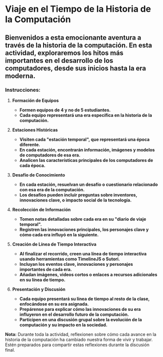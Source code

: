 # Viaje en el Tiempo de la Historia de la Computación  

## Bienvenidos a esta emocionante aventura a través de la historia de la computación. En esta actividad, exploraremos los hitos más importantes en el desarrollo de los computadores, desde sus inicios hasta la era moderna.  

### Instrucciones:  

1. **Formación de Equipos**  
   - **Formen equipos de 4 y no de 5 estudiantes.**  
   - **Cada equipo representará una era específica en la historia de la computación.**  

2. **Estaciones Históricas**  
   - **Visiten cada "estación temporal", que representará una época diferente.**  
   - **En cada estación, encontrarán información, imágenes y modelos de computadores de esa era.**  
   - **Analicen las características principales de los computadores de cada época.**  

3. **Desafío de Conocimiento**  
   - **En cada estación, resuelvan un desafío o cuestionario relacionado con esa era de la computación.**  
   - **Los desafíos pueden incluir preguntas sobre inventores, innovaciones clave, o impacto social de la tecnología.**  

4. **Recolección de Información**  
   - **Tomen notas detalladas sobre cada era en su "diario de viaje temporal".**  
   - **Registren las innovaciones principales, los personajes clave y cómo cada era influyó en la siguiente.**  

5. **Creación de Línea de Tiempo Interactiva**  
   - **Al finalizar el recorrido, creen una línea de tiempo interactiva usando herramientas como TimelineJS o Sutori.**  
   - **Incluyan los eventos clave, innovaciones y personajes importantes de cada era.**  
   - **Añadan imágenes, videos cortos o enlaces a recursos adicionales en su línea de tiempo.**  

6. **Presentación y Discusión**  
   - **Cada equipo presentará su línea de tiempo al resto de la clase, enfocándose en su era asignada.**  
   - **Prepárense para explicar cómo las innovaciones de su era influyeron en el desarrollo futuro de la computación.**  
   - **Participen en una discusión grupal sobre la evolución de la computación y su impacto en la sociedad.**  

**Nota:** Durante toda la actividad, reflexionen sobre cómo cada avance en la historia de la computación ha cambiado nuestra forma de vivir y trabajar. Estén preparados para compartir estas reflexiones durante la discusión final.
